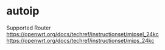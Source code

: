 # autoip
Supported Router
https://openwrt.org/docs/techref/instructionset/mipsel_24kc
https://openwrt.org/docs/techref/instructionset/mips_24kc
